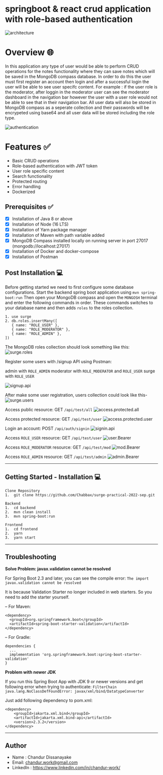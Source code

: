 # springboot & react crud application with role-based authentication 

![architecture](images/architecture.png)

# Overview :globe_with_meridians:
In this application any type of user would be able to perform CRUD operations for the notes functionality where they can save notes which will be saved in the MongoDB compass database. In order to do this the user must first register an account then login and after a successful login the user will be able to see user specifc content. For example : if the user role is the moderator, after loggin in the moderator user can see the moderator dashboard in the navigation bar however the user with a user role would not be able to see that in their navigation bar. All user data will also be stored in MongoDB compass as a seperate collection and their passwords will be encrypeted using base64 and all user data will be stored including the role type.

![authentication](images/authentication.png)

# Features :white_check_mark:
- Basic CRUD operations
- Role-based authentication with JWT token
- User role specific content
- Search functionality
- Protected routing
- Error handling
- Dockerized 

## Prerequisites :white_check_mark:
- [x] Installation of Java 8 or above
- [x] Installation of Node (16 LTS)
- [x] Installation of Yarn package manager
- [x] Installation of Maven with path variable added
- [x] MongoDB Compass installed locally on running server in port 27017 (mongodb://localhost:27017)
- [x] Installation of Docker and docker-compose
- [x] Installation of Postman

## Post Installation :computer:
Before getting started we need to first configure some database configurations. Start the backend spring boot application using `mvn spring-boot:run`
Then open your MongoDB compass and open the `MONGOSH` terminal and enter the following commands in order. These commands switches to your database name and then adds `roles` to the roles collection.

```
1. use surge
2. db.roles.insertMany([
   { name: "ROLE_USER" },
   { name: "ROLE_MODERATOR" },
   { name: "ROLE_ADMIN" },
])
``` 
The MongoDB roles collection should look something like this:
![surge.roles](images/surge.roles.png)

Register some users with /signup API using Postman:

admin with `ROLE_ADMIN`
moderator with `ROLE_MODERATOR` and `ROLE_USER`
surge with `ROLE_USER`

![signup.api](images/signup.api.png)

After make some user registration, users collection could look like this-
![surge.users](images/surge.users.png)

Access public resource: GET `/api/test/all`
![access.protected.all](images/access.protected.all.png)

Access protected resource: GET `/api/test/user`
![access.protected.user](images/access.protected.user.png)

Login an account: POST `/api/auth/signin`
![signin.api](images/signin.api.png)

Access `ROLE_USER` resource: GET `/api/test/user`
![user.Bearer](images/user.Bearer.png)

Access `ROLE_MODERATOR` resource: GET `/api/test/mod`
![mod.Bearer](images/mod.Bearer.png)

Access `ROLE_ADMIN` resource: GET `/api/test/admin`
![admin.Bearer](images/admin.Bearer.png)

---
## Getting Started - Installation :computer:

```
Clone Repository
1.  git clone https://github.com/Chabbax/surge-practical-2022-sep.git

Backend
1.  cd backend
2.  mvn clean install   
3.  mvn spring-boot:run

Frontend
1.  cd frontend
2.  yarn
3.  yarn start
```
---
## Troubleshooting

**Solve Problem: javax.validation cannot be resolved**

For Spring Boot 2.3 and later, you can see the compile error:
`The import javax.validation cannot be resolved`

It is because Validation Starter no longer included in web starters. So you need to add the starter yourself.

– For Maven:
```
<dependency>
  <groupId>org.springframework.boot</groupId>
  <artifactId>spring-boot-starter-validation</artifactId>
</dependency>
```
– For Gradle:
```
dependencies {
  ...
  implementation 'org.springframework.boot:spring-boot-starter-validation'
}
```

**Problem with newer JDK**

If you run this Spring Boot App with JDK 9 or newer versions and get following error when trying to authenticate:
`FilterChain java.lang.NoClassDefFoundError: javax/xml/bind/DatatypeConverter`

Just add following dependency to pom.xml:
```
<dependency>
    <groupId>jakarta.xml.bind</groupId>
    <artifactId>jakarta.xml.bind-api</artifactId>
    <version>2.3.2</version>
</dependency>
```
---
## Author

- Name : Chandur Dissanayake
- Email: chandur.work@gmail.com
- LinkedIn : https://www.linkedin.com/in/chandur-work/

